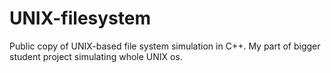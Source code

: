 # UNIX-filesystem
Public copy of UNIX-based file system simulation in C++. My part of bigger student project simulating whole UNIX os.

